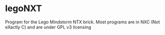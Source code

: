legoNXT
=======

Program for the Lego Mindstorm NTX brick. Most programs are in NXC (Not eXactly C) and are under GPL v3 licensing